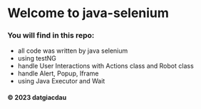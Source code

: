 # Welcome to java-selenium
### You will find in this repo:
* all code was written by java selenium
* using testNG
* handle User Interactions with Actions class and Robot class 
* handle Alert, Popup, Iframe
* using Java Executor and Wait

#### © 2023 datgiacdau